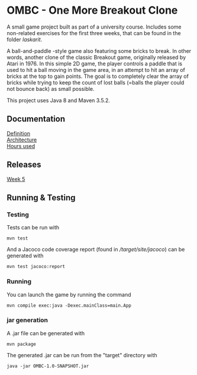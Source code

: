 # OMBC - One More Breakout Clone

A small game project built as part of a university course. Includes some non-related exercises for the first three weeks, that can be found in the folder *laskarit*.

A ball-and-paddle -style game also featuring some bricks to break. In other words, another clone of the classic Breakout game, originally released by Atari in 1976. In this simple 2D game, the player controls a paddle that is used to hit a ball moving in the game area, in an attempt to hit an array of bricks at the top to gain points. The goal is to completely clear the array of bricks while trying to keep the count of lost balls (=balls the player could not bounce back) as small possible.

This project uses Java 8 and Maven 3.5.2.

## Documentation

[Definition](https://github.com/Jonkke/ot-harkkatyo/blob/master/documentation/definition.md)  
[Architecture](https://github.com/Jonkke/ot-harkkatyo/blob/master/documentation/architecture.md)  
[Hours used](https://github.com/Jonkke/ot-harkkatyo/blob/master/documentation/usedhours.md)

## Releases

[Week 5](https://github.com/Jonkke/ot-harkkatyo/releases/tag/week5)

## Running & Testing

### Testing

Tests can be run with
```
mvn test
```
And a Jacoco code coverage report (found in */target/site/jacoco*) can be generated with
```
mvn test jacoco:report
```

### Running

You can launch the game by running the command
```
mvn compile exec:java -Dexec.mainClass=main.App
```

### jar generation

A .jar file can be generated with
```
mvn package
```
The generated .jar can be run from the "target" directory with
```
java -jar OMBC-1.0-SNAPSHOT.jar
```
